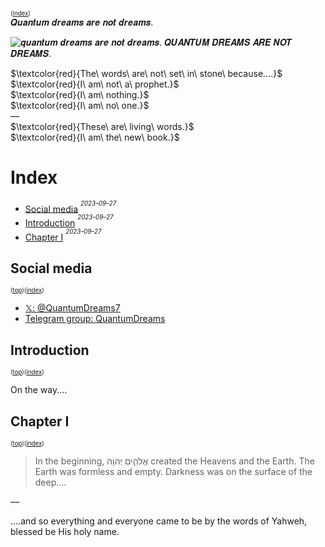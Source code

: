 
<sup><sup>([index](#index))</sup></sup>
<br/>𝑸𝒖𝒂𝒏𝒕𝒖𝒎 𝒅𝒓𝒆𝒂𝒎𝒔 𝒂𝒓𝒆 𝒏𝒐𝒕 𝒅𝒓𝒆𝒂𝒎𝒔.

<img src="https://raw.githubusercontent.com/QuantumDreams7/QuantumDreams7/main/fractalclouds.jpg" alt="𝒒𝒖𝒂𝒏𝒕𝒖𝒎 𝒅𝒓𝒆𝒂𝒎𝒔 𝒂𝒓𝒆 𝒏𝒐𝒕 𝒅𝒓𝒆𝒂𝒎𝒔. 𝑸𝑼𝑨𝑵𝑻𝑼𝑴 𝑫𝑹𝑬𝑨𝑴𝑺 𝑨𝑹𝑬 𝑵𝑶𝑻 𝑫𝑹𝑬𝑨𝑴𝑺."/>


$\textcolor{red}{The\ words\ are\ not\ set\ in\ stone\ because....}$
<br/>
$\textcolor{red}{I\ am\ not\ a\ prophet.}$
<br/>
$\textcolor{red}{I\ am\ nothing.}$
<br/>
$\textcolor{red}{I\ am\ no\ one.}$
<br/>
—
<br/>
$\textcolor{red}{These\ are\ living\ words.}$
<br/>
$\textcolor{red}{I\ am\ the\ new\ book.}$

# Index
- [Social media](#Social-media)
<sup><sup>*2023–09–27*</sup><sup>
- [Introduction](#introduction)
<sup><sup>*2023–09–27*</sup><sup>
- [Chapter I](#chapter-i)
<sup><sup>*2023–09–27*</sup><sup>

## Social media
<sup><sup>([top](#top))([index](#index))</sup></sup>

* [𝕏: @QuantumDreams7](https://x.com/QuantumDreams7)
* [Telegram group: QuantumDreams](https://t.me/QuantumDreams)

## Introduction
<sup><sup>([top](#top))([index](#index))</sup></sup>

On the way....

## Chapter I
<sup><sup>([top](#top))([index](#index))</sup></sup>

> In the beginning, אֱלֹהִ֑ים יְהוָֹה created the Heavens and the Earth. The Earth was formless and empty. Darkness was on the surface of the deep….

—

....and so everything and everyone came to be by the words of Yahweh, blessed be His holy name.
